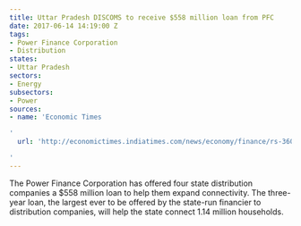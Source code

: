 ```yaml
---
title: Uttar Pradesh DISCOMS to receive $558 million loan from PFC
date: 2017-06-14 14:19:00 Z
tags:
- Power Finance Corporation
- Distribution
states:
- Uttar Pradesh
sectors:
- Energy
subsectors:
- Power
sources:
- name: 'Economic Times

'
  url: 'http://economictimes.indiatimes.com/news/economy/finance/rs-3600-crore-pfc-loan-to-4-up-discoms-for-new-connections/articleshow/59008403.cms

'
---
```


The Power Finance Corporation has offered four state distribution companies a $558 million loan to help them expand connectivity. The three-year loan, the largest ever to be offered by the state-run financier to distribution companies, will help the state connect 1.14 million households.
